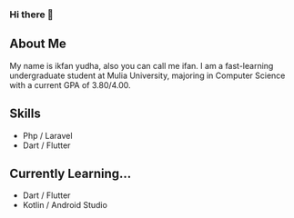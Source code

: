 ### Hi there 👋

## About Me
My name is ikfan yudha, also you can call me ifan.
I am a fast-learning undergraduate student at Mulia University, majoring in Computer Science with a current GPA of 3.80/4.00.

## Skills 
- Php / Laravel
- Dart / Flutter

## Currently Learning...
- Dart / Flutter
- Kotlin / Android Studio
<!--
**RajaPrasetya/RajaPrasetya** is a ✨ _special_ ✨ repository because its `README.md` (this file) appears on your GitHub profile.

Here are some ideas to get you started:

- 🔭 I’m currently working on ...
- 🌱 I’m currently learning ...
- 👯 I’m looking to collaborate on ...
- 🤔 I’m looking for help with ...
- 💬 Ask me about ...
- 📫 How to reach me: ...
- 😄 Pronouns: ...
- ⚡ Fun fact: ...
-->
